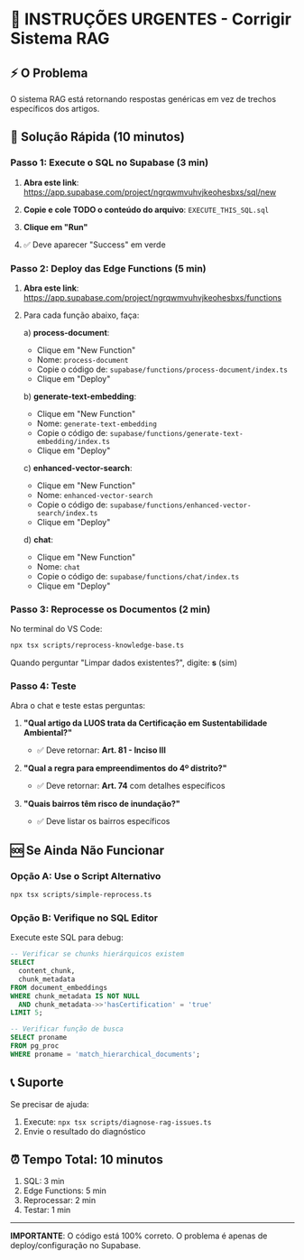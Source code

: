 # 🚨 INSTRUÇÕES URGENTES - Corrigir Sistema RAG

## ⚡ O Problema
O sistema RAG está retornando respostas genéricas em vez de trechos específicos dos artigos.

## 🎯 Solução Rápida (10 minutos)

### Passo 1: Execute o SQL no Supabase (3 min)

1. **Abra este link**: https://app.supabase.com/project/ngrqwmvuhvjkeohesbxs/sql/new

2. **Copie e cole TODO o conteúdo do arquivo**: `EXECUTE_THIS_SQL.sql`

3. **Clique em "Run"**

4. ✅ Deve aparecer "Success" em verde

### Passo 2: Deploy das Edge Functions (5 min)

1. **Abra este link**: https://app.supabase.com/project/ngrqwmvuhvjkeohesbxs/functions

2. Para cada função abaixo, faça:
   
   a) **process-document**:
      - Clique em "New Function"
      - Nome: `process-document`
      - Copie o código de: `supabase/functions/process-document/index.ts`
      - Clique em "Deploy"
   
   b) **generate-text-embedding**:
      - Clique em "New Function"
      - Nome: `generate-text-embedding`
      - Copie o código de: `supabase/functions/generate-text-embedding/index.ts`
      - Clique em "Deploy"
   
   c) **enhanced-vector-search**:
      - Clique em "New Function"
      - Nome: `enhanced-vector-search`
      - Copie o código de: `supabase/functions/enhanced-vector-search/index.ts`
      - Clique em "Deploy"
   
   d) **chat**:
      - Clique em "New Function"
      - Nome: `chat`
      - Copie o código de: `supabase/functions/chat/index.ts`
      - Clique em "Deploy"

### Passo 3: Reprocesse os Documentos (2 min)

No terminal do VS Code:

```bash
npx tsx scripts/reprocess-knowledge-base.ts
```

Quando perguntar "Limpar dados existentes?", digite: **s** (sim)

### Passo 4: Teste

Abra o chat e teste estas perguntas:

1. **"Qual artigo da LUOS trata da Certificação em Sustentabilidade Ambiental?"**
   - ✅ Deve retornar: **Art. 81 - Inciso III**

2. **"Qual a regra para empreendimentos do 4º distrito?"**
   - ✅ Deve retornar: **Art. 74** com detalhes específicos

3. **"Quais bairros têm risco de inundação?"**
   - ✅ Deve listar os bairros específicos

## 🆘 Se Ainda Não Funcionar

### Opção A: Use o Script Alternativo

```bash
npx tsx scripts/simple-reprocess.ts
```

### Opção B: Verifique no SQL Editor

Execute este SQL para debug:

```sql
-- Verificar se chunks hierárquicos existem
SELECT 
  content_chunk,
  chunk_metadata
FROM document_embeddings
WHERE chunk_metadata IS NOT NULL
  AND chunk_metadata->>'hasCertification' = 'true'
LIMIT 5;

-- Verificar função de busca
SELECT proname 
FROM pg_proc 
WHERE proname = 'match_hierarchical_documents';
```

## 📞 Suporte

Se precisar de ajuda:
1. Execute: `npx tsx scripts/diagnose-rag-issues.ts`
2. Envie o resultado do diagnóstico

## ⏰ Tempo Total: 10 minutos

1. SQL: 3 min
2. Edge Functions: 5 min  
3. Reprocessar: 2 min
4. Testar: 1 min

---

**IMPORTANTE**: O código está 100% correto. O problema é apenas de deploy/configuração no Supabase.